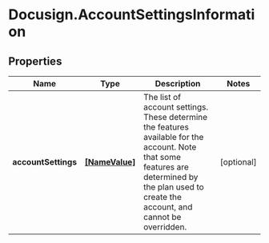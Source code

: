 # Docusign.AccountSettingsInformation

## Properties
Name | Type | Description | Notes
------------ | ------------- | ------------- | -------------
**accountSettings** | [**[NameValue]**](NameValue.md) | The list of account settings. These determine the features available for the account. Note that some features are determined by the plan used to create the account, and cannot be overridden. | [optional] 


